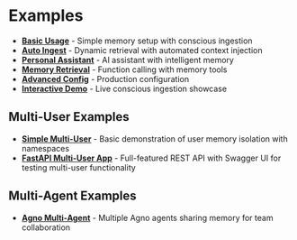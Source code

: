 # Examples

- **[Basic Usage](https://github.com/Founder-ArcaFutura/Memoria/blob/main/examples/basic_usage.py)** - Simple memory setup with conscious ingestion
- **[Auto Ingest](https://github.com/Founder-ArcaFutura/Memoria/blob/main/examples/auto_ingest_example.py)** - Dynamic retrieval with automated context injection
- **[Personal Assistant](https://github.com/Founder-ArcaFutura/Memoria/blob/main/examples/personal_assistant.py)** - AI assistant with intelligent memory
- **[Memory Retrieval](https://github.com/Founder-ArcaFutura/Memoria/blob/main/examples/memory_retrieval_example.py)** - Function calling with memory tools
- **[Advanced Config](https://github.com/Founder-ArcaFutura/Memoria/blob/main/examples/advanced_config.py)** - Production configuration
- **[Interactive Demo](https://github.com/Founder-ArcaFutura/Memoria/blob/main/examples/memoria_example.py)** - Live conscious ingestion showcase


## Multi-User Examples

- **[Simple Multi-User](https://github.com/Founder-ArcaFutura/Memoria/blob/main/examples/multiple-users/simple_multiuser.py)** - Basic demonstration of user memory isolation with namespaces
- **[FastAPI Multi-User App](https://github.com/Founder-ArcaFutura/Memoria/blob/main/examples/multiple-users/fastapi_multiuser_app.py)** - Full-featured REST API with Swagger UI for testing multi-user functionality

## Multi-Agent Examples

- **[Agno Multi-Agent](https://github.com/Founder-ArcaFutura/Memoria/blob/main/examples/multiple-agents/multiagent_shared_memory.py)** - Multiple Agno agents sharing memory for team collaboration
